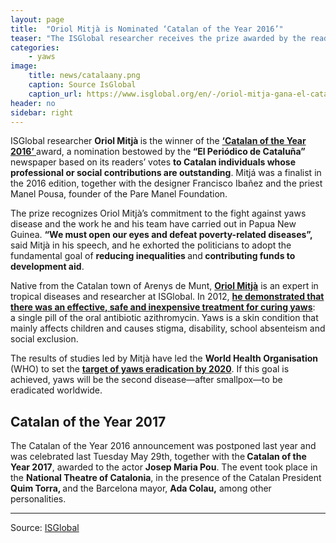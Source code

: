 ```yaml
---
layout: page
title:  "Oriol Mitjà is Nominated ‘Catalan of the Year 2016’"
teaser: "The ISGlobal researcher receives the prize awarded by the readers of “El Periódico de Catalunya” to Catalan individuals whose professional or social contributions are outstanding"
categories:
    - yaws
image:
    title: news/catalaany.png
    caption: Source IsGlobal
    caption_url: https://www.isglobal.org/en/-/oriol-mitja-gana-el-catala-de-l-any-2016
header: no
sidebar: right
---
```



<div class="row"> <p>ISGlobal researcher&nbsp;<strong>Oriol Mitjà&nbsp;</strong>is the winner of the <a href="https://www.elperiodico.com/es/catala-de-lany/20180529/oriol-mitja-gana-catala-any-2016-6843799"><strong>‘Catalan of the Year 2016’ </strong></a>award, a nomination bestowed by the<strong> “El Periódico de Cataluña”</strong> newspaper based on its readers’ votes <strong>to Catalan individuals whose professional or social contributions are outstanding</strong>. Mitjá was a finalist in the 2016 edition, together with the designer Francisco Ibañez and the priest Manel Pousa, founder of the Pare Manel Foundation.&nbsp;</p> <p>The prize recognizes Oriol Mitjà’s commitment to the fight against yaws disease and the work he and his team have carried out in Papua New Guinea. <strong>“We must open our eyes and defeat poverty-related diseases”,</strong> said Mitjà in his speech, and he exhorted the politicians to adopt the fundamental goal of <strong>reducing inequalities </strong>and<strong> contributing funds to development aid</strong>.</p> <p>Native from the Catalan town of Arenys de Munt,&nbsp;<a href="https://www.isglobal.org/en/person?p_p_id=viewpersona_WAR_intranetportlet&amp;p_p_lifecycle=0&amp;p_p_col_id=column-3&amp;p_p_col_count=2&amp;_viewpersona_WAR_intranetportlet_struts_action=%2Fview%2FpersonaView&amp;_viewpersona_WAR_intranetportlet_personaId=2101"><strong>Oriol Mitjà</strong></a>&nbsp;is an expert in tropical diseases and researcher at ISGlobal. In 2012, <a href="https://www.isglobal.org/en/new/-/asset_publisher/JZ9fGljXnWpI/content/cresib-scientists-make-key-breakthrough-that-could-lead-to-the-eradication-of-yaws"><strong>he&nbsp;demonstrated that there was an effective, safe and inexpensive treatment for curing yaws</strong></a>: a&nbsp;single pill of the oral antibiotic azithromycin. Yaws is a skin condition that mainly affects children and causes stigma, disability, school absenteism and social exclusion.</p> <p>The results of studies led by Mitjà have led the <strong>World Health Organisation </strong>(WHO) to set the <a href="https://www.isglobal.org/en/-/cientificos-espanoles-ultiman-la-campana-de-erradicacion-mundial-del-pi-1?redirect=https%3A%2F%2Fwww.isglobal.org%2Fsearch-results%3Fp_p_id%3D3%26p_p_lifecycle%3D0%26p_p_state%3Dmaximized%26p_p_mode%3Dview%26_3_redirect%3D%252Fweb%252Fguest%252Fhome%253Fp_p_id%253D58%2526p_p_lifecycle%253D0%2526p_p_state%253Dmaximized%2526p_p_mode%253Dview%2526saveLastPath%253D0%2526_58_struts_action%253D%25252Flogin%25252Flogin%26_3_cur%3D1%26_3_keywords%3Doriol%2Bmitj%25C3%25A0%26_3_advancedSearch%3Dfalse%26_3_delta%3D20%26_3_resetCur%3Dfalse%26_3_andOperator%3Dtrue%26_3_struts_action%3D%252Fsearch%252Fsearch&amp;inheritRedirect=true"><strong>target of yaws eradication by 2020</strong></a>. If this goal is achieved,&nbsp;yaws will be the second disease—after smallpox—to be eradicated worldwide.</p> <h2><strong>Catalan of the Year 2017</strong></h2> <p>The Catalan of the Year 2016 announcement was postponed last year and was celebrated last Tuesday May 29th, together with the<strong> Catalan of the Year 2017</strong>, awarded to the actor <strong>Josep Maria Pou</strong>. The event took place in the <strong>National Theatre of Catalonia</strong>, in the presence of the Catalan President <strong>Quim Torra, </strong>and the Barcelona mayor, <strong>Ada Colau,</strong> among other personalities.</p> </div>




---
Source: [ISGlobal](https://www.isglobal.org/en/-/oriol-mitja-gana-el-catala-de-l-any-2016)
